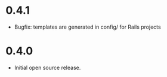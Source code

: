 # 0.4.1

* Bugfix: templates are generated in config/ for Rails projects

# 0.4.0

* Initial open source release.

